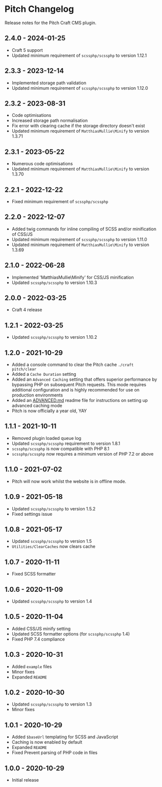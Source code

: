 # Pitch Changelog

Release notes for the Pitch Craft CMS plugin.

## 2.4.0 - 2024-01-25
- Craft 5 support
- Updated minimum requirement of `scssphp/scssphp` to version 1.12.1

## 2.3.3 - 2023-12-14
- Implemented storage path validation
- Updated minimum requirement of `scssphp/scssphp` to version 1.12.0

## 2.3.2 - 2023-08-31
- Code optimisations
- Increased storage path normalisation
- Fix error with clearing cache if the storage directory doesn't exist
- Updated minimum requirement of `MatthiasMullie\Minify` to version 1.3.71

## 2.3.1 - 2023-05-22
- Numerous code optimisations
- Updated minimum requirement of `MatthiasMullie\Minify` to version 1.3.70

## 2.2.1 - 2022-12-22
- Fixed minimum requirement of `scssphp/scssphp`

## 2.2.0 - 2022-12-07
- Added twig commands for inline compiling of SCSS and/or minification of CSS/JS
- Updated minimum requirement of `scssphp/scssphp` to version 1.11.0
- Updated minimum requirement of `MatthiasMullie\Minify` to version 1.3.69

## 2.1.0 - 2022-06-28
- Implemented 'MatthiasMullie\Minify' for CSS/JS minification
- Updated `scssphp/scssphp` to version 1.10.3

## 2.0.0 - 2022-03-25
- Craft 4 release

## 1.2.1 - 2022-03-25
- Updated `scssphp/scssphp` to version 1.10.2

## 1.2.0 - 2021-10-29
- Added a console command to clear the Pitch cache `./craft pitch/clear`
- Added a `Cache Duration` setting
- Added an `Advanced Caching` setting that offers superior performance by bypassing PHP on subsequent Pitch requests. This mode requires additional configuration and is highly recommended for use on production environments
- Added an [ADVANCED.md](https://github.com/cloudgrayau/pitch/blob/main/ADVANCED.md) readme file for instructions on setting up advanced caching mode
- Pitch is now officially a year old, YAY

## 1.1.1 - 2021-10-11
- Removed plugin loaded queue log
- Updated `scssphp/scssphp` requirement to version 1.8.1
- `scssphp/scssphp` is now compatible with PHP 8.1
- `scssphp/scssphp` now requires a minimum version of PHP 7.2 or above

## 1.1.0 - 2021-07-02
- Pitch will now work whilst the website is in offline mode.

## 1.0.9 - 2021-05-18
- Updated `scssphp/scssphp` to version 1.5.2
- Fixed settings issue

## 1.0.8 - 2021-05-17
- Updated `scssphp/scssphp` to version 1.5
- `Utilities/ClearCaches` now clears cache

## 1.0.7 - 2020-11-11
- Fixed SCSS formatter

## 1.0.6 - 2020-11-09
- Updated `scssphp/scssphp` to version 1.4

## 1.0.5 - 2020-11-04
- Added CSS/JS minify setting
- Updated SCSS formatter options (for `scssphp/scssphp` 1.4)
- Fixed PHP 7.4 compliance

## 1.0.3 - 2020-10-31
- Added `example` files
- Minor fixes
- Expanded `README`

## 1.0.2 - 2020-10-30
- Updated `scssphp/scssphp` to version 1.3
- Minor fixes

## 1.0.1 - 2020-10-29
- Added `$baseUrl` templating for SCSS and JavaScript
- Caching is now enabled by default
- Expanded `README`
- Fixed Prevent parsing of PHP code in files

## 1.0.0 - 2020-10-29
- Initial release